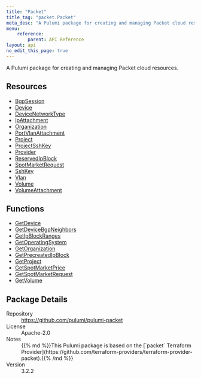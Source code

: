 ```yaml
---
title: "Packet"
title_tag: "packet.Packet"
meta_desc: "A Pulumi package for creating and managing Packet cloud resources."
menu:
    reference:
        parent: API Reference
layout: api
no_edit_this_page: true
---
```


<!-- WARNING: this file was generated by Pulumi Docs Generator. -->
<!-- Do not edit by hand unless you're certain you know what you are doing! -->

A Pulumi package for creating and managing Packet cloud resources.

<h2 id="resources">Resources</h2>
<ul class="api">
    <li><a href="bgpsession" title="BgpSession"><span class="api-symbol api-symbol--resource"></span>BgpSession</a></li>
    <li><a href="device" title="Device"><span class="api-symbol api-symbol--resource"></span>Device</a></li>
    <li><a href="devicenetworktype" title="DeviceNetworkType"><span class="api-symbol api-symbol--resource"></span>DeviceNetworkType</a></li>
    <li><a href="ipattachment" title="IpAttachment"><span class="api-symbol api-symbol--resource"></span>IpAttachment</a></li>
    <li><a href="organization" title="Organization"><span class="api-symbol api-symbol--resource"></span>Organization</a></li>
    <li><a href="portvlanattachment" title="PortVlanAttachment"><span class="api-symbol api-symbol--resource"></span>PortVlanAttachment</a></li>
    <li><a href="project" title="Project"><span class="api-symbol api-symbol--resource"></span>Project</a></li>
    <li><a href="projectsshkey" title="ProjectSshKey"><span class="api-symbol api-symbol--resource"></span>ProjectSshKey</a></li>
    <li><a href="provider" title="Provider"><span class="api-symbol api-symbol--resource"></span>Provider</a></li>
    <li><a href="reservedipblock" title="ReservedIpBlock"><span class="api-symbol api-symbol--resource"></span>ReservedIpBlock</a></li>
    <li><a href="spotmarketrequest" title="SpotMarketRequest"><span class="api-symbol api-symbol--resource"></span>SpotMarketRequest</a></li>
    <li><a href="sshkey" title="SshKey"><span class="api-symbol api-symbol--resource"></span>SshKey</a></li>
    <li><a href="vlan" title="Vlan"><span class="api-symbol api-symbol--resource"></span>Vlan</a></li>
    <li><a href="volume" title="Volume"><span class="api-symbol api-symbol--resource"></span>Volume</a></li>
    <li><a href="volumeattachment" title="VolumeAttachment"><span class="api-symbol api-symbol--resource"></span>VolumeAttachment</a></li>
</ul>

<h2 id="functions">Functions</h2>
<ul class="api">
    <li><a href="getdevice" title="GetDevice"><span class="api-symbol api-symbol--function"></span>GetDevice</a></li>
    <li><a href="getdevicebgpneighbors" title="GetDeviceBgpNeighbors"><span class="api-symbol api-symbol--function"></span>GetDeviceBgpNeighbors</a></li>
    <li><a href="getipblockranges" title="GetIpBlockRanges"><span class="api-symbol api-symbol--function"></span>GetIpBlockRanges</a></li>
    <li><a href="getoperatingsystem" title="GetOperatingSystem"><span class="api-symbol api-symbol--function"></span>GetOperatingSystem</a></li>
    <li><a href="getorganization" title="GetOrganization"><span class="api-symbol api-symbol--function"></span>GetOrganization</a></li>
    <li><a href="getprecreatedipblock" title="GetPrecreatedIpBlock"><span class="api-symbol api-symbol--function"></span>GetPrecreatedIpBlock</a></li>
    <li><a href="getproject" title="GetProject"><span class="api-symbol api-symbol--function"></span>GetProject</a></li>
    <li><a href="getspotmarketprice" title="GetSpotMarketPrice"><span class="api-symbol api-symbol--function"></span>GetSpotMarketPrice</a></li>
    <li><a href="getspotmarketrequest" title="GetSpotMarketRequest"><span class="api-symbol api-symbol--function"></span>GetSpotMarketRequest</a></li>
    <li><a href="getvolume" title="GetVolume"><span class="api-symbol api-symbol--function"></span>GetVolume</a></li>
</ul>

<h2 id="package-details">Package Details</h2>
<dl class="package-details">
	<dt>Repository</dt>
	<dd><a href="https://github.com/pulumi/pulumi-packet">https://github.com/pulumi/pulumi-packet</a></dd>
	<dt>License</dt>
	<dd>Apache-2.0</dd>
	<dt>Notes</dt>
	<dd>{{% md %}}This Pulumi package is based on the [`packet` Terraform Provider](https://github.com/terraform-providers/terraform-provider-packet).{{% /md %}}</dd>
	<dt>Version</dt>
	<dd>3.2.2</dd>
</dl>

